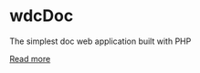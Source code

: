 # wdcDoc
The simplest doc web application built with PHP

[Read more](https://github.tienminhvy.com/wdcDoc)
